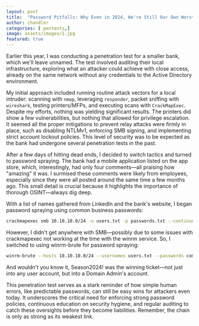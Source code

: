 ```yaml
---
layout: post
title:  "Password Pitfalls: Why Even in 2024, We're Still Our Own Worst Enemy"
author: chandler
categories: [ pentests,]
image: assets/images/1.jpg
featured: true
---
```


Earlier this year, I was conducting a penetration test for a smaller bank, which we'll leave unnamed. The test involved auditing their local infrastructure, exploring what an attacker could achieve with close access, already on the same network without any credentials to the Active Directory environment.

My initial approach included running routine attack vectors for a local intruder: scanning with `nmap`, leveraging `responder`, packet sniffing with `wireshark`, testing printers/MFPs, and executing scans with `CrackMapExec`. Despite my efforts, nothing was yielding significant results. The printers did show a few vulnerabilities, but nothing that allowed for privilege escalation. It seemed all the proper mitigations to prevent relay attacks were firmly in place, such as disabling NTLMv1, enforcing SMB signing, and implementing strict account lockout policies. This level of security was to be expected as the bank had undergone several penetration tests in the past.

After a few days of hitting dead ends, I decided to switch tactics and turned to password spraying. The bank had a mobile application listed on the app store, which, interestingly, had only four comments—all praising how "amazing" it was. I surmised these comments were likely from employees, especially since they were all posted around the same time a few months ago. This small detail is crucial because it highlights the importance of thorough OSINT—always dig deep.

With a list of names gathered from LinkedIn and the bank's website, I began password spraying using common business passwords:

```bash
crackmapexec smb 10.10.10.0/24 -u users.txt -p passwords.txt --continue-on-success
```

However, I didn't get anywhere with SMB—possibly due to some issues with crackmapexec not working at the time with the winrm service. So, I switched to using winrm-brute for password spraying:

```bash
winrm-brute --hosts 10.10.10.0/24 --usernames users.txt --passwords common_passwords.txt
```

And wouldn't you know it, Season2024! was the winning ticket—not just into any user account, but into a Domain Admin's account.

This penetration test serves as a stark reminder of how simple human errors, like predictable passwords, can still be easy wins for attackers even today. It underscores the critical need for enforcing strong password policies, continuous education on security hygiene, and regular auditing to catch these oversights before they become liabilities. Remember, the chain is only as strong as its weakest link.
